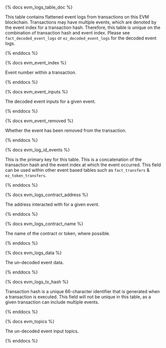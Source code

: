 {% docs evm_logs_table_doc %}

This table contains flattened event logs from transactions on this EVM blockchain. Transactions may have multiple events, which are denoted by the event index for a transaction hash. Therefore, this table is unique on the combination of transaction hash and event index. Please see `fact_decoded_event_logs` or `ez_decoded_event_logs` for the decoded event logs.

{% enddocs %}


{% docs evm_event_index %}

Event number within a transaction.

{% enddocs %}


{% docs evm_event_inputs %}

The decoded event inputs for a given event.

{% enddocs %}

{% docs evm_event_removed %}

Whether the event has been removed from the transaction.

{% enddocs %}


{% docs evm_log_id_events %}

This is the primary key for this table. This is a concatenation of the transaction hash and the event index at which the event occurred. This field can be used within other event based tables such as ```fact_transfers``` & ```ez_token_transfers```.

{% enddocs %}


{% docs evm_logs_contract_address %}

The address interacted with for a given event.

{% enddocs %}


{% docs evm_logs_contract_name %}

The name of the contract or token, where possible.

{% enddocs %}


{% docs evm_logs_data %}

The un-decoded event data.

{% enddocs %}


{% docs evm_logs_tx_hash %}

Transaction hash is a unique 66-character identifier that is generated when a transaction is executed. This field will not be unique in this table, as a given transaction can include multiple events.

{% enddocs %}


{% docs evm_topics %}

The un-decoded event input topics.

{% enddocs %}


